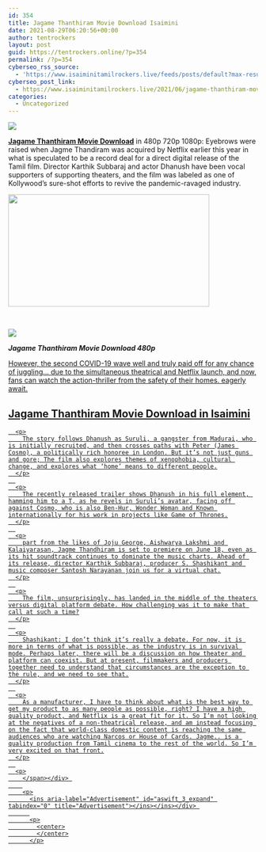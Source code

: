 ```yaml
---
id: 354
title: Jagame Thanthiram Movie Download Isaimini
date: 2021-08-29T06:20:56+00:00
author: tentrockers
layout: post
guid: https://tentrockers.online/?p=354
permalink: /?p=354
cyberseo_rss_source:
  - 'https://www.isaiminitamilrockers.live/feeds/posts/default?max-results=150&start-index=1'
cyberseo_post_link:
  - https://www.isaiminitamilrockers.live/2021/06/jagame-thanthiram-movie-download_17.html
categories:
  - Uncategorized
---
```

<div class="media_block">
  <img src="https://1.bp.blogspot.com/-uAtHTqqJuJU/YNKleRoAUBI/AAAAAAAAA70/3GbfAvRJsXEWkEKVNcoqLgPlGyMWxhX8wCLcBGAsYHQ/s72-w406-h227-c/Marielle-Price-1.png" class="media_thumbnail" />
</div>

<meta content="Jagame Thanthiram Movie Download in 480p 720p 1080p: Eyebrows were raised when Jagme Thandiram was acquired by Netflix earlier this year in..." name="twitter:description" />

  


<center>
</center>

<span face="Verdana, Geneva, sans-serif"><b><a href="https://www.tamilrockers.co.nz/sunflower-web-series-download-in-tamilrockers/">Jagame Thanthiram Movie Download</a></b> in 480p 720p 1080p: Eyebrows were raised when Jagme Thandiram was acquired by Netflix earlier this year in what is speculated to be a record deal for a direct digital release of the Tamil film. Director Karthik Subbaraj and actor Dhanush have been vocal supporters of supporting theaters, and the film was labeled as one of Kollywood’s sure-shot efforts to revive the pandemic-ravaged industry.</span>

<div class="separator">
  <a href="https://1.bp.blogspot.com/-uAtHTqqJuJU/YNKleRoAUBI/AAAAAAAAA70/3GbfAvRJsXEWkEKVNcoqLgPlGyMWxhX8wCLcBGAsYHQ/s1640/Marielle-Price-1.png"><img loading="lazy" border="0" data-original-height="924" data-original-width="1640" height="227" src="https://1.bp.blogspot.com/-uAtHTqqJuJU/YNKleRoAUBI/AAAAAAAAA70/3GbfAvRJsXEWkEKVNcoqLgPlGyMWxhX8wCLcBGAsYHQ/w406-h227/Marielle-Price-1.png" width="406" /></a>
</div>

<span face="Verdana, Geneva, sans-serif"><br /></span>

<div class="separator">
  <a href="https://www.tamilrockers.co.nz/jagame-thanthiram-movie-download-in-tamilrockers/" target><img border="0" data-original-height="250" data-original-width="300" src="https://1.bp.blogspot.com/-Nh3C1W58n9o/YMtzxvvQ68I/AAAAAAAAA4s/-RY8HNaMr-MN6IfKULDwESOQIxNPcesKwCLcBGAsYHQ/s0/e854879156f0849f3d27a89db88ed039%2B%25281%2529.png" /></a>
</div>

**_Jagame Thanthiram Movie Download 480p_**

<div class="code-block code-block-1">
  <ins class="adsbygoogle" data-ad-client="ca-pub-9508791963246616" data-ad-format="auto" data-ad-slot="4627924770" data-ad-status="filled" data-adsbygoogle-status="done" data-full-width-responsive="true"></p> 
  
  
  <p>
      However, the second COVID-19 wave well and truly paid off for any chance of juggling… due to the simultaneous theatrical and Netflix launch, and now, fans can watch the action-thriller from the safety of their homes. eagerly await.
    </p>

  
  
  <h2>
      <span id="Jagame_Thanthiram_Movie_Download_in_480p_720p_1080p">Jagame Thanthiram Movie Download in Isaimini</span>
    </h2>

  
  
  <div>
      <span></p> 
      
      <p>
        The story follows Dhanush as Suruli, a gangster from Madurai, who is initially recruited, and then crosses paths with Peter (James Cosmo), a politically rich honoree in London. But it’s not just guns and gore; The film also explores themes of xenophobia, cultural change, and explores what ‘home’ means to different people.
      </p>
      
      <p>
        The recently released trailer shows Dhanush in his full element, hamming him to a T, as he revels in Suruli’s avatar, facing off against Cosmo, who is also Ben-Hur, Wonder Woman and Known internationally for his work in projects like Game of Thrones.
      </p>
      
      <p>
        part from the likes of Joju George, Aishwarya Lakshmi and Kalaiyarasan, Jagme Thandhiram is set to premiere on June 18, even as its hit soundtrack continues to dominate the music charts. Ahead of its release, director Karthik Subbaraj, producer S. Shashikant and music composer Santosh Narayanan join us for a virtual chat.
      </p>
      
      <p>
        The film, unsurprisingly, has landed in the middle of the theaters versus digital platform debate. How challenging was it to make that call at such a time?
      </p>
      
      <p>
        Shashikant: I don’t think it’s really a debate. For now, it is more in terms of what is possible, as the industry is in survival mode. Perhaps later, there will be a discussion on how theater and platform can coexist. But at present, filmmakers and producers together need to understand that circumstances are the exception to the rule, and we need to see that.
      </p>
      
      <p>
        As a manufacturer, I have to think about what is the best way to get my product to as many people as possible, right? I have a high quality product, and Netflix is ​​a great fit for it. So I’m not looking at the negatives of a non-theatrical release, and am instead focusing on the fact that world-class domestic content is reaching the same audiences who are watching Narcos or House of Cards. Jagme.. is a quality production from Tamil cinema to the rest of the world. So I’m very excited on that front.
      </p>
      
      <p>
        </span></div> 
        
        <p>
          <ins aria-label="Advertisement" id="aswift_3_expand" tabindex="0" title="Advertisement"></ins></ins></div> 
          
          <p>
            <center>
            </center>
          </p>